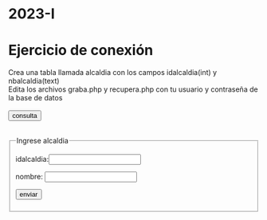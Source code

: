 # 2023-I
<html>
	
<body>
<div class="container">
<div class="row align-items-center">
<div class="col-12 align-self-center text-center p-4">
<h1>Ejercicio de conexión</h1>
Crea una tabla llamada alcaldia con los campos idalcaldia(int) y nbalcaldia(text)
<br>
Edita los archivos graba.php  y recupera.php con tu usuario y contraseña de la base de datos
<br> <br>

<form action="recupera.php" method="get">
<button type="submit">consulta</button>
</form>
<br>
					

<form action="graba.php" method="post">
<fieldset>
  <legend> Ingrese alcaldia </legend>
    <p><label>idalcaldia:<input type="int" name="idalcaldia" /></label> </p>
    <p><label>nombre:   <input type="text" name="alcaldia" /></label></p>
    <p><input type="submit" value="enviar"/></p>
</fieldset>
</form>
</div>
</div>	
</div>
</body>
</html>
